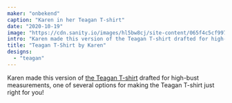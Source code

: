 ```yaml
---
maker: "onbekend"
caption: "Karen in her Teagan T-shirt"
date: "2020-10-19"
image: "https://cdn.sanity.io/images/hl5bw8cj/site-content/065f4c5cf9977fa2a24938964fb1e700a2dd1ea2-2048x2048.jpg"
intro: "Karen made this version of the Teagan T-shirt drafted for high-bust measurements, one of several options for making the Teagan T-shirt just right for you!"
title: "Teagan T-Shirt by Karen"
designs:
  - "teagan"
---
```


Karen made this version of [the Teagan T-shirt](/designs/teagan/) drafted for high-bust measurements, one of several options for making the Teagan T-shirt just right for you!


